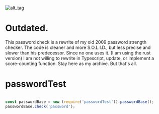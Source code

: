 ![alt_tag](https://travis-ci.com/Soldy/passwordrc.svg?branch=master)

# Outdated.
This password check is a rewrite of my old 2009 password strength checker. The code is cleaner and more S.O.L.I.D., but less precise and slower than his predecessor. Since no one uses it. (I am using the rust version) I am not willing to rewrite in Typescript, update, or implement a score-counting function.
Stay here as my archive. But that's all.

# passwordTest



```javascript

const passwordBase = new (require('passwordTest')).passwordBase();
passwordBase.check('password');

```


